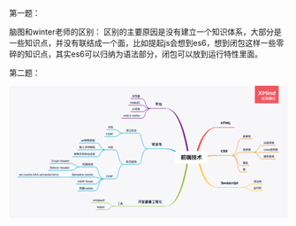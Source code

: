 第一题：

脑图和winter老师的区别：
区别的主要原因是没有建立一个知识体系，大部分是一些知识点，并没有联结成一个面，比如提起js会想到es6，想到闭包这样一些零碎的知识点，其实es6可以归纳为语法部分，闭包可以放到运行特性里面。

第二题：

![前端技术总结脑图](https://github.com/fengdachao/Frontend-02-Template/blob/master/week01/%E5%89%8D%E7%AB%AF%E6%8A%80%E6%9C%AF-%E6%80%BB%E7%BB%93.png)
